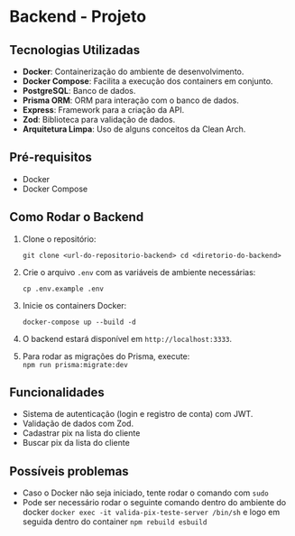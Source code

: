 # Backend - Projeto

## Tecnologias Utilizadas

-   **Docker**: Containerização do ambiente de desenvolvimento.
-   **Docker Compose**: Facilita a execução dos containers em conjunto.
-   **PostgreSQL**: Banco de dados.
-   **Prisma ORM**: ORM para interação com o banco de dados.
-   **Express**: Framework para a criação da API.
-   **Zod**: Biblioteca para validação de dados.
-   **Arquitetura Limpa**: Uso de alguns conceitos da Clean Arch.

## Pré-requisitos

-   Docker
-   Docker Compose

## Como Rodar o Backend

1.  Clone o repositório:
    
    `git clone <url-do-repositorio-backend>
    cd <diretorio-do-backend>` 
    
2.  Crie o arquivo `.env` com as variáveis de ambiente necessárias:
   
    `cp .env.example .env` 
    
3.  Inicie os containers Docker:
    
    `docker-compose up --build -d` 
    
4.  O backend estará disponível em `http://localhost:3333`.
    
5.  Para rodar as migrações do Prisma, execute:    
    `npm run prisma:migrate:dev` 

## Funcionalidades

- Sistema de autenticação (login e registro de conta) com JWT.
- Validação de dados com Zod.
- Cadastrar pix na lista do cliente
- Buscar pix da lista do cliente

## Possíveis problemas

- Caso o Docker não seja iniciado, tente rodar o comando com `sudo`
- Pode ser necessário rodar o seguinte comando dentro do ambiente do docker `docker exec -it valida-pix-teste-server /bin/sh` e logo em seguida dentro do container `npm rebuild esbuild`
